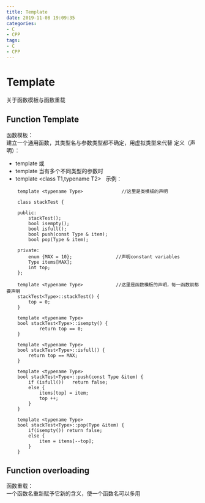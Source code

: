 ```yaml
---
title: Template
date: 2019-11-08 19:09:35
categories:
- C
- CPP
tags:
- C
- CPP
---
```


# Template

关于函数模板与函数重载

## Function Template
函数模板：  
建立一个通用函数，其类型名与参数类型都不确定，用虚拟类型来代替
定义（声明）：  
- template <typename T>  或
- template <class T>
当有多个不同类型的参数时  
- template <class T1,typename T2> 
  
示例：
```
    template <typename Type>              //这里是类模板的声明

    class stackTest {

    public:
        stackTest();
        bool isempty();
        bool isfull();
        bool push(const Type & item);
        bool pop(Type & item);

    private:
        enum {MAX = 10};                //声明constant variables
        Type items[MAX];
        int top;
    };

    template <typename Type>            //这里是函数模板的声明，每一函数前都要声明
    stackTest<Type>::stackTest() {
        top = 0;
    }

    template <typename Type>
    bool stackTest<Type>::isempty() {
            return top == 0;
    }

    template <typename Type>
    bool stackTest<Type>::isfull() {
        return top == MAX;
    }

    template <typename Type>
    bool stackTest<Type>::push(const Type &item) {
        if (isfull())   return false;
        else {
            items[top] = item;
            top ++;
        }
    }

    template <typename Type>
    bool stackTest<Type>::pop(Type &item) {
        if(isempty()) return false;
        else {
            item = items[--top];
        }
    }
```


## Function overloading
函数重载：  
一个函数名重新赋予它新的含义，使一个函数名可以多用
